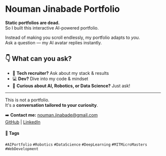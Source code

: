 # Nouman Jinabade Portfolio

**Static portfolios are dead.**  
So I built this interactive AI-powered portfolio.

Instead of making you scroll endlessly, my portfolio adapts to *you*.  
Ask a question — my AI avatar replies instantly.

## 👇 What can you ask?

- 🧠 **Tech recruiter?** Ask about my stack & results  
- 💻 **Dev?** Dive into my code & mindset  
- 🤖 **Curious about AI, Robotics, or Data Science?** Just ask!  

---

This is not a portfolio.  
It's a **conversation tailored to your curiosity**.

➡️ **Contact me:** nouman.jinabade@gmail.com  
[GitHub](https://github.com/nouman11033) | [LinkedIn](https://www.linkedin.com/in/nouman-jinabade-b6a075223?originalSubdomain=in)

#### 🔖 Tags

`#AIPortfolio` `#Robotics` `#DataScience` `#DeepLearning` `#MITMicroMasters` `#WebDevelopment`
